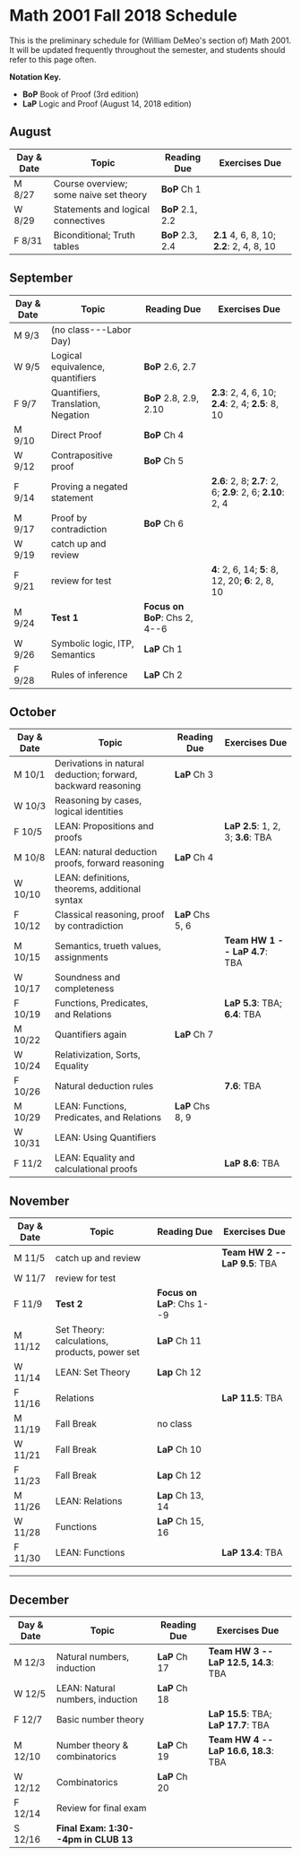 # Math 2001 Fall 2018 Schedule

This is the preliminary schedule for (William DeMeo's section of) Math 2001.
It will be updated frequently throughout the semester, and students 
should refer to this page often.

**Notation Key.**
+ **BoP** Book of Proof (3rd edition)
+ **LaP** Logic and Proof (August 14, 2018 edition)

## August

| Day & Date | Topic | Reading Due | Exercises Due |
| --- | --- | --- | --- |
| M 8/27 | Course overview; some naive set theory | **BoP** Ch 1 |
| W 8/29 | Statements and logical connectives | **BoP** 2.1, 2.2 | |
| F 8/31 | Biconditional; Truth tables |  **BoP** 2.3, 2.4 | **2.1** 4, 6, 8, 10; **2.2**: 2, 4, 8, 10 |

## September

| Day & Date | Topic | Reading Due | Exercises Due |
| --- | --- | --- | --- |
| M 9/3 | (no class---Labor Day) | | | 
| W 9/5 | Logical equivalence, quantifiers | **BoP** 2.6, 2.7  | |
| F 9/7 |  Quantifiers, Translation, Negation | **BoP** 2.8, 2.9, 2.10 | **2.3**: 2, 4, 6, 10; **2.4**: 2, 4; **2.5**: 8, 10 |
| M 9/10 | Direct Proof |  **BoP** Ch 4 | |
| W 9/12 | Contrapositive proof  | **BoP** Ch 5 | |
| F 9/14 | Proving a negated statement | | **2.6**: 2, 8; **2.7**: 2, 6; **2.9**: 2, 6;  **2.10**: 2, 4 |
| M 9/17 | Proof by contradiction  | **BoP** Ch 6  | |
| W 9/19 | catch up and review | | |
| F 9/21 | review for test | | **4**: 2, 6, 14; **5**: 8, 12, 20; **6**: 2, 8, 10 |
| M 9/24 | **Test 1** | **Focus on BoP**: Chs 2, 4--6 | |  
| W 9/26 |  Symbolic logic, ITP, Semantics | **LaP** Ch 1 | |
| F 9/28 | Rules of inference | **LaP** Ch 2 | |

## October

| Day & Date | Topic | Reading Due | Exercises Due |
| --- | --- | --- | --- |
| M 10/1 | Derivations in natural deduction; forward, backward reasoning | **LaP** Ch 3 | |
| W 10/3 | Reasoning by cases, logical identities  | | 
| F 10/5 |  LEAN: Propositions and proofs |  | **LaP 2.5**: 1, 2, 3; **3.6**: TBA |
| M 10/8 |  LEAN: natural deduction proofs, forward reasoning |  **LaP** Ch 4 | |
| W 10/10 | LEAN: definitions, theorems, additional syntax | | |
| F 10/12 | Classical reasoning, proof by contradiction | **LaP** Chs 5, 6 | |  
| M 10/15 | Semantics, trueth values, assignments |    | **Team HW 1 -- LaP 4.7**: TBA  |
| W 10/17 | Soundness and completeness  | | |
| F 10/19 | Functions, Predicates, and Relations  | | **LaP 5.3**: TBA; **6.4**: TBA |
| M 10/22 | Quantifiers again  |  **LaP** Ch 7  | |    
| W 10/24 | Relativization, Sorts, Equality  | |   |   
| F 10/26 | Natural deduction rules|  |  **7.6**: TBA|
| M 10/29 | LEAN: Functions, Predicates, and Relations | **LaP** Chs 8, 9 | |
| W 10/31 | LEAN: Using Quantifiers | | |    
| F 11/2 |  LEAN: Equality and calculational proofs | |  **LaP 8.6**: TBA |    

## November
| Day & Date | Topic | Reading Due | Exercises Due |
| --- | --- | --- | --- |
| M 11/5 |  catch up and review | | **Team HW 2 -- LaP 9.5**: TBA |
| W 11/7 | review for test | | |
| F 11/9 | **Test 2** | **Focus on LaP**: Chs 1--9 | |
| M 11/12 |  Set Theory: calculations, products, power set | **LaP** Ch 11 | |
| W 11/14 | LEAN: Set Theory | **Lap** Ch 12 | |
| F 11/16 | Relations | | **LaP 11.5**: TBA  |
| M 11/19 | Fall Break| no class  | | 
| W 11/21 | Fall Break|  **LaP** Ch 10 |  | 
| F 11/23 | Fall Break| **Lap** Ch 12 | | 
| M 11/26 | LEAN: Relations  | **Lap** Ch 13, 14   |  |
| W 11/28 | Functions | **LaP** Ch 15, 16 | |
| F 11/30 | LEAN: Functions |  | **LaP 13.4**: TBA  | |


---------------------------------------------------------

## December

| Day & Date | Topic | Reading Due | Exercises Due |
| --- | --- | --- | --- |
| M 12/3 | Natural numbers, induction | **LaP** Ch 17 |  **Team HW 3 -- LaP 12.5, 14.3**: TBA |
| W 12/5 | LEAN: Natural numbers, induction | **LaP** Ch 18 | |   
| F 12/7 | Basic number theory |  | **LaP 15.5**: TBA; **LaP 17.7**: TBA  |   
| M 12/10 | Number theory & combinatorics | **LaP** Ch 19  |  **Team HW 4 -- LaP 16.6, 18.3**: TBA |   
| W 12/12 | Combinatorics | **LaP** Ch 20 | |   
| F 12/14 | Review for final exam  | | |
| S 12/16 | **Final Exam: 1:30--4pm in CLUB 13** | | |

